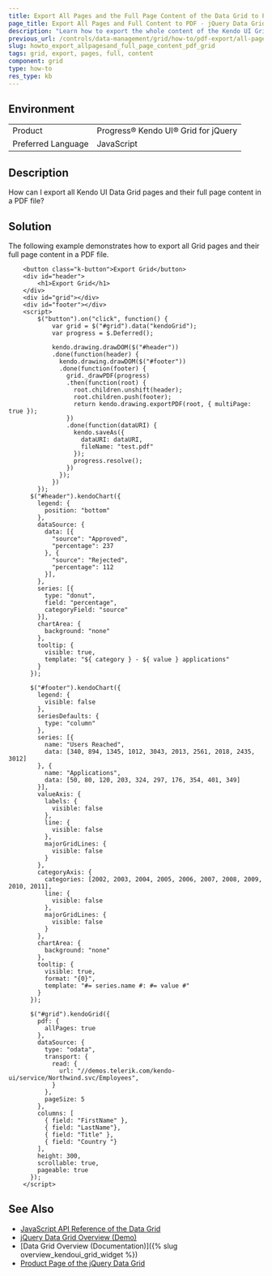 ```yaml
---
title: Export All Pages and the Full Page Content of the Data Grid to PDF
page_title: Export All Pages and Full Content to PDF - jQuery Data Grid
description: "Learn how to export the whole content of the Kendo UI Grid for jQuery in a PDF file."
previous_url: /controls/data-management/grid/how-to/pdf-export/all-page-content-with-all-pages
slug: howto_export_allpagesand_full_page_content_pdf_grid
tags: grid, export, pages, full, content
component: grid
type: how-to
res_type: kb
---
```


## Environment

<table>
 <tr>
  <td>Product</td>
  <td>Progress® Kendo UI® Grid for jQuery</td>
 </tr>
 <tr>
  <td>Preferred Language</td>
  <td>JavaScript</td>
 </tr>
</table>

## Description

How can I export all Kendo UI Data Grid pages and their full page content in a PDF file?

## Solution

The following example demonstrates how to export all Grid pages and their full page content in a PDF file.

```dojo
    <button class="k-button">Export Grid</button>
    <div id="header">
		<h1>Export Grid</h1>
    </div>
    <div id="grid"></div>
    <div id="footer"></div>
    <script>
		$("button").on("click", function() {
			var grid = $("#grid").data("kendoGrid");
			var progress = $.Deferred();

			kendo.drawing.drawDOM($("#header"))
			.done(function(header) {
			  kendo.drawing.drawDOM($("#footer"))
			  .done(function(footer) {
				grid._drawPDF(progress)
				.then(function(root) {
				  root.children.unshift(header);
				  root.children.push(footer);
				  return kendo.drawing.exportPDF(root, { multiPage: true });
				})
				.done(function(dataURI) {
				  kendo.saveAs({
					dataURI: dataURI,
					fileName: "test.pdf"
				  });
				  progress.resolve();
				})
			  });
			})
		});
      $("#header").kendoChart({
        legend: {
          position: "bottom"
        },
        dataSource: {
          data: [{
            "source": "Approved",
            "percentage": 237
          }, {
            "source": "Rejected",
            "percentage": 112
          }],
        },
        series: [{
          type: "donut",
          field: "percentage",
          categoryField: "source"
        }],
        chartArea: {
          background: "none"
        },
        tooltip: {
          visible: true,
          template: "${ category } - ${ value } applications"
        }
      });

      $("#footer").kendoChart({
        legend: {
          visible: false
        },
        seriesDefaults: {
          type: "column"
        },
        series: [{
          name: "Users Reached",
          data: [340, 894, 1345, 1012, 3043, 2013, 2561, 2018, 2435, 3012]
        }, {
          name: "Applications",
          data: [50, 80, 120, 203, 324, 297, 176, 354, 401, 349]
        }],
        valueAxis: {
          labels: {
            visible: false
          },
          line: {
            visible: false
          },
          majorGridLines: {
            visible: false
          }
        },
        categoryAxis: {
          categories: [2002, 2003, 2004, 2005, 2006, 2007, 2008, 2009, 2010, 2011],
          line: {
            visible: false
          },
          majorGridLines: {
            visible: false
          }
        },
        chartArea: {
          background: "none"
        },
        tooltip: {
          visible: true,
          format: "{0}",
          template: "#= series.name #: #= value #"
        }
      });

      $("#grid").kendoGrid({
        pdf: {
          allPages: true
        },
        dataSource: {
          type: "odata",
          transport: {
            read: {
              url: "//demos.telerik.com/kendo-ui/service/Northwind.svc/Employees",
            }
          },
          pageSize: 5
        },
        columns: [
          { field: "FirstName" },
          { field: "LastName"},
          { field: "Title" },
          { field: "Country "}
        ],
        height: 300,
        scrollable: true,
        pageable: true
      });
    </script>
```

## See Also

* [JavaScript API Reference of the Data Grid](/api/javascript/ui/grid)
* [jQuery Data Grid Overview (Demo)](https://demos.telerik.com/kendo-ui/grid/index)
* [Data Grid Overview (Documentation)]({% slug overview_kendoui_grid_widget %})
* [Product Page of the jQuery Data Grid](https://www.telerik.com/kendo-jquery-ui/data-grid-(table))
